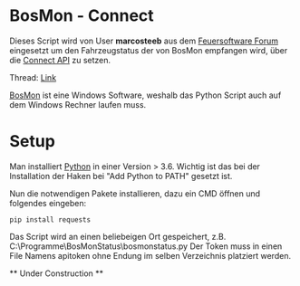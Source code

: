 # BosMon - Connect

Dieses Script wird von User **marcosteeb** aus dem [Feuersoftware Forum](https://feuersoftware.com/forum/) eingesetzt um den Fahrzeugstatus der von BosMon empfangen wird, über die [Connect API](http://dokumentation.feuersoftware.com:8090/pages/viewpage.action?pageId=2490428) zu setzen.

Thread: [Link](https://feuersoftware.com/forum/index.php?thread/2189-wunsch-tetracontrol-schnitstelle-für-fms32-verwenden/)

[BosMon](https://www.bosmon.de/) ist eine Windows Software, weshalb das Python Script auch auf dem Windows Rechner laufen muss.

# Setup

Man installiert [Python](https://www.python.org/downloads/) in einer Version > 3.6. 
Wichtig ist das bei der Installation der Haken bei "Add Python to PATH" gesetzt ist.

Nun die notwendigen Pakete installieren, dazu ein CMD öffnen und folgendes eingeben:
```
pip install requests
```

Das Script wird an einen beliebeigen Ort gespeichert, z.B. C:\Programme\BosMonStatus\bosmonstatus.py
Der Token muss in einen File Namens apitoken ohne Endung im selben Verzeichnis platziert werden.

** Under Construction **
